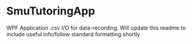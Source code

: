 # SmuTutoringApp

WPF Application .csv I/O for data-recording.
Will update this readme to include useful info/follow standard formatting shortly 
